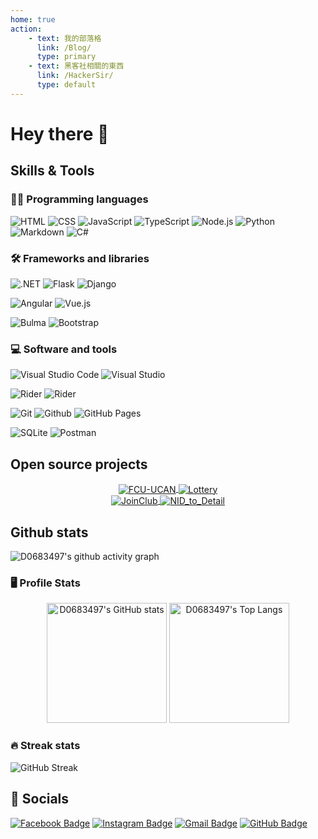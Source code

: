```yaml
---
home: true
action:
    - text: 我的部落格
      link: /Blog/
      type: primary
    - text: 黑客社相關的東西
      link: /HackerSir/
      type: default
---
```


# Hey there :wave:

<!-- https://github.com/ikatyang/emoji-cheat-sheet -->

## Skills & Tools

<!-- https://shields.io/ -->
<!-- https://simpleicons.org/ -->

### :man_technologist: Programming languages

![HTML](https://img.shields.io/badge/-HTML-E34F26?logo=html5&logoColor=white)
![CSS](https://img.shields.io/badge/-CSS-1572B6?logo=css3&logoColor=white)
![JavaScript](https://img.shields.io/badge/-JavaScript-F7DF1E?logo=javascript&logoColor=white)
![TypeScript](https://img.shields.io/badge/TypeScript-3178C6.svg?logo=typescript&logoColor=white)
![Node.js](https://img.shields.io/badge/Node.js-339933.svg?logo=nodedotjs&logoColor=white)
![Python](https://img.shields.io/badge/Python-3776AB.svg?logo=python&logoColor=white)
![Markdown](https://img.shields.io/badge/Markdown-000000.svg?logo=markdown&logoColor=white)
![C#](https://img.shields.io/badge/C%23-239120.svg?&logo=csharp&logoColor=white)

### :hammer_and_wrench: Frameworks and libraries

![.NET](https://img.shields.io/badge/-.NET-512BD4?logo=dotnet&logoColor=white)
![Flask](https://img.shields.io/badge/-Flask-000000?logo=flask&logoColor=white)
![Django](https://img.shields.io/badge/-Django-092E20?logo=django&logoColor=white)

![Angular](https://img.shields.io/badge/-Angular-DD0031?logo=angular&logoColor=white)
![Vue.js](https://img.shields.io/badge/-Vue.js-42B883?logo=vuedotjs&logoColor=white)

![Bulma](https://img.shields.io/badge/Bulma-00D1B2.svg?logo=bulma&logoColor=white)
![Bootstrap](https://img.shields.io/badge/Bootstrap-7952B3.svg?logo=bootstrap&logoColor=white)

### :computer: Software and tools

![Visual Studio Code](https://img.shields.io/badge/Visual%20Studio%20Code-007ACC.svg?logo=visualstudiocode&logoColor=white)
![Visual Studio](https://img.shields.io/badge/Visual%20Studio-5C2D91.svg?logo=visualstudio&logoColor=white)

![Rider](https://img.shields.io/badge/Rider-000000.svg?logo=rider&logoColor=white)
![Rider](https://img.shields.io/badge/WebStorm-000000.svg?logo=webstorm&logoColor=white)

![Git](https://img.shields.io/badge/-Git-F05032?logo=Git&logoColor=white)
![Github](https://img.shields.io/badge/-Github-181717?logo=GitHub&logoColor=white)
![GitHub Pages](https://img.shields.io/badge/GitHub%20Pages-222222.svg?logo=githubpages&logoColor=white)

![SQLite](https://img.shields.io/badge/SQLite-003B57.svg?logo=sqlite&logoColor=white)
![Postman](https://img.shields.io/badge/Postman-FF6C37?logo=postman&logoColor=white)

## Open source projects

<!-- https://github.com/anuraghazra/github-readme-stats -->

<div align=center>
    <a href="https://github.com/fcu-ssc/fcu-ucan">
        <img align="center" src="https://github-readme-stats.vercel.app/api/pin/?username=fcu-ssc&repo=fcu-ucan&theme=github_dark&show_owner=true" alt="FCU-UCAN" />
    </a>
    <a href="https://github.com/D0683497/Lottery">
        <img align="center" src="https://github-readme-stats.vercel.app/api/pin/?username=D0683497&repo=Lottery&theme=github_dark&show_owner=true" alt="Lottery" />
    </a>
</div>

<div align=center>
    <a href="https://github.com/D0683497/JoinClub">
        <img align="center" src="https://github-readme-stats.vercel.app/api/pin/?username=D0683497&repo=JoinClub&theme=github_dark&show_owner=true" alt="JoinClub" />
    </a>
    <a href="https://github.com/D0683497/NID_to_Detail">
        <img align="center" src="https://github-readme-stats.vercel.app/api/pin/?username=D0683497&repo=NID_to_Detail&theme=github_dark&show_owner=true" alt="NID_to_Detail" />
    </a>
</div>

## Github stats

<!-- https://github.com/ashutosh00710/github-readme-activity-graph -->
![D0683497's github activity graph](https://activity-graph.herokuapp.com/graph?username=D0683497&theme=react-dark)

### :desktop_computer: Profile Stats

<!-- https://github.com/anuraghazra/github-readme-stats -->

<div align=center>
    <img height="192px" src="https://github-readme-stats.vercel.app/api?username=D0683497&show_icons=true&theme=github_dark" alt="D0683497's GitHub stats" />
    <img height="192px" src="https://github-readme-stats.vercel.app/api/top-langs/?username=D0683497&theme=github_dark&layout=compact" alt="D0683497's Top Langs" />
</div>

### :fire: Streak stats

<!-- https://github.com/denvercoder1/github-readme-streak-stats -->

![GitHub Streak](https://github-readme-streak-stats.herokuapp.com/?user=D0683497&theme=react&date_format=[Y/]n/j)

## :handshake: Socials

<!-- https://shields.io/ -->
<!-- https://simpleicons.org/ -->

[![Facebook Badge](https://img.shields.io/badge/-Facebook-blue?style=flat-square&logo=Facebook&logoColor=white&link=https://www.facebook.com/k139215130/)](https://www.facebook.com/k139215130/)
[![Instagram Badge](https://img.shields.io/badge/-Instagram-e4405f?style=flat-square&logo=Instagram&logoColor=white)](https://www.instagram.com/k139215130/)
[![Gmail Badge](https://img.shields.io/badge/-Gmail-c14438?style=flat-square&logo=Gmail&logoColor=white&link=mailto:ff129043923@gmail.com)](mailto:ff129043923@gmail.com)
[![GitHub Badge](https://img.shields.io/badge/-GitHub-181717?style=flat-square&logo=GitHub&logoColor=white&link=https://github.com/D0683497/)](https://github.com/D0683497/)

<!-- [![Linkedin Badge](https://img.shields.io/badge/-Linkedin-blue?style=flat-square&logo=Linkedin&logoColor=white&link=)]() -->
<!-- [![Stack Overflow Badge](https://img.shields.io/badge/-Stack%20Overflow-FE7A16?logo=Stack-Overflow&logoColor=white&link=)]() -->
